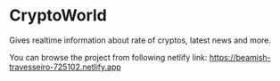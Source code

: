 # CryptoWorld
Gives realtime information about rate of cryptos, latest news and more.
 
 You can browse the project from following netlify link:
 https://beamish-travesseiro-725102.netlify.app
